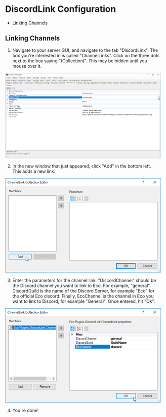 # DiscordLink Configuration

* [Linking Channels](#linking-channels)

## Linking Channels

1. Navigate to your server GUI, and navigate to the tab "DiscordLink". The box you're interested in is called "ChannelLinks". Click on the three dots next to the box saying "(Collection)". This may be hidden until you mouse over it.

![Opening Collection Window](images/configuration/ChannelLinking1.png)

2. In the new window that just appeared, click "Add" in the bottom left. This adds a new link.

![Add new link](images/configuration/ChannelLinking2.png)

3. Enter the parameters for the channel link. "DiscordChannel" should be the Discord channel you want to link to Eco. For example, "general". DiscordGuild is the name of the Discord Server, for example "Eco" for the official Eco discord. Finally, EcoChannel is the channel in Eco you want to link to Discord, for example "General". Once entered, hit "Ok".

![Configure Link](images/configuration/ChannelLinking3.png)

4. You're done!
